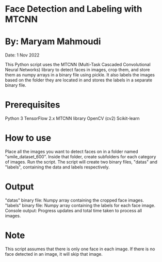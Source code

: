 # Face Detection and Labeling with MTCNN
# By: Maryam Mahmoudi
Date: 1 Nov 2022

This Python script uses the MTCNN (Multi-Task Cascaded Convolutional Neural Networks) library to detect faces in images, crop them, and store them as numpy arrays in a binary file using pickle. It also labels the images based on the folder they are located in and stores the labels in a separate binary file.

# Prerequisites
Python 3
TensorFlow 2.x
MTCNN library
OpenCV (cv2)
Scikit-learn
# How to use
Place all the images you want to detect faces on in a folder named "smile_dataset_600".
Inside that folder, create subfolders for each category of images.
Run the script.
The script will create two binary files, "datas" and "labels", containing the data and labels respectively.
# Output
"datas" binary file: Numpy array containing the cropped face images.
"labels" binary file: Numpy array containing the labels for each face image.
Console output: Progress updates and total time taken to process all images.
# Note
This script assumes that there is only one face in each image.
If there is no face detected in an image, it will skip that image.
